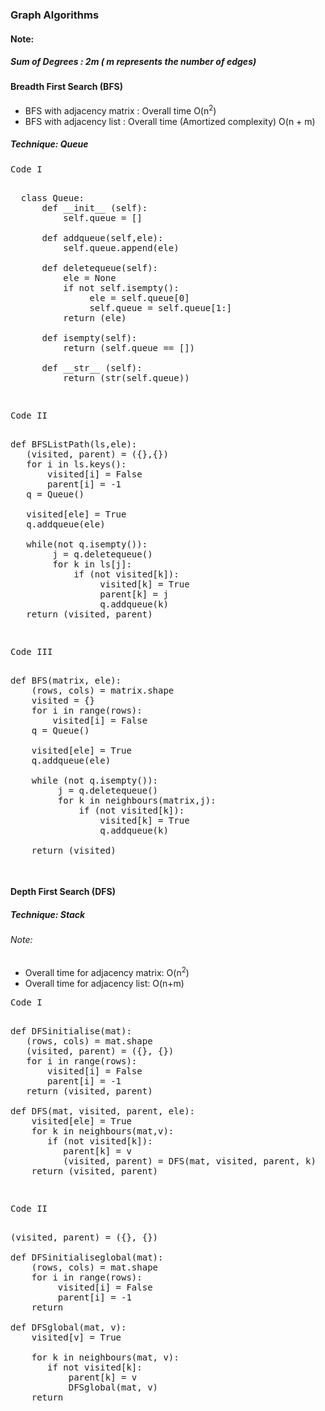 ### Graph Algorithms
#### Note:
##### Sum of Degrees : 2m ( m represents the number of edges)
#### Breadth First Search (BFS)

<ul>
  <li>BFS with adjacency matrix : Overall time O(n<sup>2</sup>) </li>
  <li>BFS with adjacency list : Overall time (Amortized complexity) O(n + m) </li>
  </ul>

##### Technique: Queue
<pre>
Code I
<p>
  class Queue:
      def __init__ (self):
          self.queue = []
      
      def addqueue(self,ele):
          self.queue.append(ele)
      
      def deletequeue(self):
          ele = None
          if not self.isempty():
               ele = self.queue[0]
               self.queue = self.queue[1:]
          return (ele)
  
      def isempty(self):
          return (self.queue == [])
  
      def __str__ (self):
          return (str(self.queue))
</p>
</pre>

<pre>
Code II
<p>
def BFSListPath(ls,ele):
   (visited, parent) = ({},{})
   for i in ls.keys():
       visited[i] = False
       parent[i] = -1
   q = Queue()
   
   visited[ele] = True
   q.addqueue(ele)
   
   while(not q.isempty()):
        j = q.deletequeue()
        for k in ls[j]:
            if (not visited[k]):
                 visited[k] = True
                 parent[k] = j
                 q.addqueue(k)
   return (visited, parent)
</p>
</pre>

<pre>
Code III
<p>
def BFS(matrix, ele):
    (rows, cols) = matrix.shape
    visited = {}
    for i in range(rows):
        visited[i] = False
    q = Queue()
    
    visited[ele] = True
    q.addqueue(ele)
    
    while (not q.isempty()):
         j = q.deletequeue()
         for k in neighbours(matrix,j):
             if (not visited[k]):
                 visited[k] = True
                 q.addqueue(k)
                 
    return (visited)
</p>
</pre>


#### Depth First Search (DFS)
##### Technique: Stack
###### Note:
<ul>
  <li> Overall time for adjacency matrix: O(n<sup>2</sup>)</li>
  <li> Overall time for adjacency list: O(n+m)</li>
  </ul>

<pre>
Code I
<p>
def DFSinitialise(mat):
   (rows, cols) = mat.shape
   (visited, parent) = ({}, {})
   for i in range(rows):
       visited[i] = False
       parent[i] = -1
   return (visited, parent)
   
def DFS(mat, visited, parent, ele):
    visited[ele] = True
    for k in neighbours(mat,v):
       if (not visited[k]):
          parent[k] = v
          (visited, parent) = DFS(mat, visited, parent, k)
    return (visited, parent)
</p>
</pre>

<pre>
Code II
<p>
(visited, parent) = ({}, {})

def DFSinitialiseglobal(mat):
    (rows, cols) = mat.shape
    for i in range(rows):
         visited[i] = False
         parent[i] = -1
    return
    
def DFSglobal(mat, v):
    visited[v] = True
    
    for k in neighbours(mat, v):
       if not visited[k]:
           parent[k] = v
           DFSglobal(mat, v)
    return

     
</p>
</pre>
